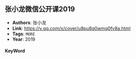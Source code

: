 ## 张小龙微信公开课2019
- **Authors**: 张小龙
- **Link**: https://v.qq.com/x/cover/u8pu8q0wmq0fv8a.html
- **Tags**: `MORE` 
- **Year**: 2019 

####  KeyWord



